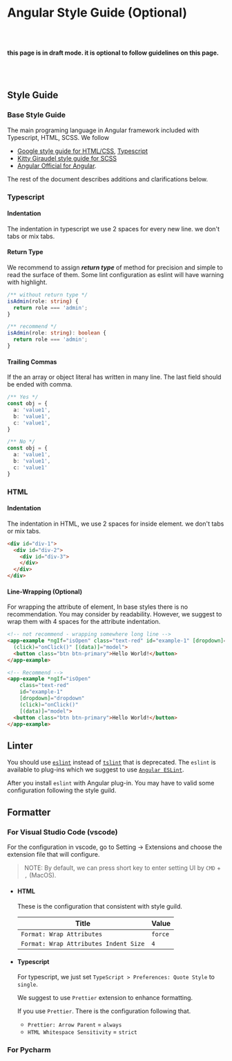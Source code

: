 # Angular Style Guide (Optional)

<br>
<br>

**this page is in draft mode. it is optional to follow guidelines on this page.**

<br>
<br>

## Style Guide

### Base Style Guide

The main programing language in Angular framework included with Typescript, HTML, SCSS. We follow

- [Google style guide for HTML/CSS](https://google.github.io/styleguide/htmlcssguide.html), [Typescript](https://google.github.io/styleguide/tsguide.html)
- [Kitty Giraudel style guide for SCSS](https://sass-guidelin.es/)
- [Angular Official for Angular](https://angular.io/guide/styleguide).

The rest of the document describes additions and clarifications below.

### Typescript

#### Indentation

The indentation in typescript we use 2 spaces for every new line. we don't tabs or mix tabs.

#### Return Type

We recommend to assign ***return type*** of method for precision and simple to read the surface of them. Some lint configuration as eslint will have warning with highlight.

```typescript
/** without return type */
isAdmin(role: string) {
  return role === 'admin';
}

/** recommend */
isAdmin(role: string): boolean {
  return role === 'admin';
}
```

#### Trailing Commas

If the an array or object literal has written in many line. The last field should be ended with comma.

```typescript
/** Yes */
const obj = {
  a: 'value1',
  b: 'value1',
  c: 'value1',
}

/** No */
const obj = {
  a: 'value1',
  b: 'value1',
  c: 'value1'
}
```

### HTML

#### Indentation

The indentation in HTML, we use 2 spaces for inside element. we don't tabs or mix tabs.

```html
<div id="div-1">
  <div id="div-2">
    <div id="div-3">
    </div>
  </div>
</div>
```

#### Line-Wrapping (Optional)

For wrapping the attribute of element, In base styles there is no recommendation. You may consider by readability. However, we suggest to wrap them with 4 spaces for the attribute indentation.

```html
<!-- not recommend - wrapping somewhere long line -->
<app-example *ngIf="isOpen" class="text-red" id="example-1" [dropdown]="dropdown" 
  (click)="onClick()" [(data)]="model">
  <button class="btn btn-primary">Hello World!</button>
</app-example>

<!-- Recommend -->
<app-example *ngIf="isOpen"
    class="text-red"
    id="example-1"
    [dropdown]="dropdown"
    (click)="onClick()"
    [(data)]="model">
  <button class="btn btn-primary">Hello World!</button>
</app-example>
```

## Linter

You should use [`eslint`](https://eslint.org/) instead of [`tslint`](https://palantir.github.io/tslint/) that is deprecated. The `eslint` is available to plug-ins which we suggest to use [`Angular ESLint`](https://github.com/angular-eslint/angular-eslint#migrating-an-angular-cli-project-from-codelyzer-and-tslint).

After you install `eslint` with Angular plug-in. You may have to  valid some configuration following the style guild.

## Formatter

### For Visual Studio Code (vscode)

For the configuration in vscode, go to Setting -> Extensions and choose the extension file that will configure.

> NOTE: By default, we can press short key to enter setting UI by `CMD` + `,` (MacOS).

- #### HTML

  These is the configuration that consistent with style guild.

  | Title | Value |
  |--------|----------------|
  | `Format: Wrap Attributes` |  `force`  |
  | `Format: Wrap Attributes Indent Size` | `4` |

- #### Typescript

  For typescript, we just set `TypeScript > Preferences: Quote Style` to `single`.

  We suggest to use `Prettier` extension to enhance formatting.

  If you use `Prettier`. There is the configuration following that.

  - `Prettier: Arrow Parent` = `always`
  - `HTML Whitespace Sensitivity` = `strict`

### For Pycharm

